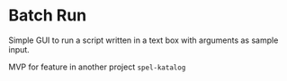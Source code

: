 # Batch Run
Simple GUI to run a script written in a text box with arguments as sample input.


MVP for feature in another project `spel-katalog`
